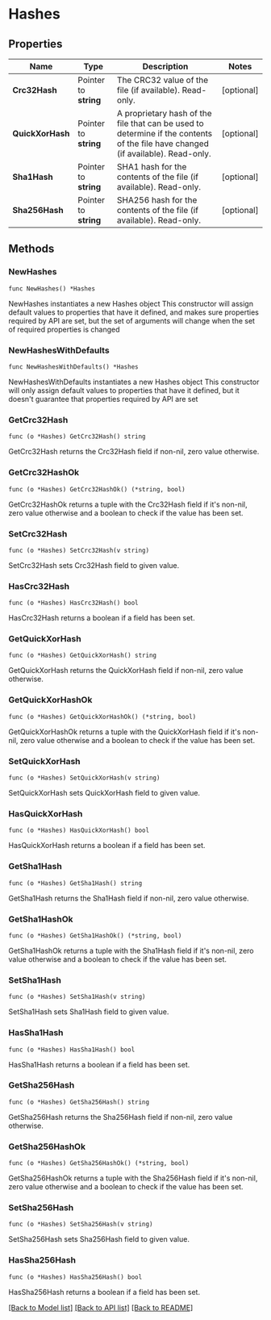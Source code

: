 # Hashes

## Properties

Name | Type | Description | Notes
------------ | ------------- | ------------- | -------------
**Crc32Hash** | Pointer to **string** | The CRC32 value of the file (if available). Read-only. | [optional] 
**QuickXorHash** | Pointer to **string** | A proprietary hash of the file that can be used to determine if the contents of the file have changed (if available). Read-only. | [optional] 
**Sha1Hash** | Pointer to **string** | SHA1 hash for the contents of the file (if available). Read-only. | [optional] 
**Sha256Hash** | Pointer to **string** | SHA256 hash for the contents of the file (if available). Read-only. | [optional] 

## Methods

### NewHashes

`func NewHashes() *Hashes`

NewHashes instantiates a new Hashes object
This constructor will assign default values to properties that have it defined,
and makes sure properties required by API are set, but the set of arguments
will change when the set of required properties is changed

### NewHashesWithDefaults

`func NewHashesWithDefaults() *Hashes`

NewHashesWithDefaults instantiates a new Hashes object
This constructor will only assign default values to properties that have it defined,
but it doesn't guarantee that properties required by API are set

### GetCrc32Hash

`func (o *Hashes) GetCrc32Hash() string`

GetCrc32Hash returns the Crc32Hash field if non-nil, zero value otherwise.

### GetCrc32HashOk

`func (o *Hashes) GetCrc32HashOk() (*string, bool)`

GetCrc32HashOk returns a tuple with the Crc32Hash field if it's non-nil, zero value otherwise
and a boolean to check if the value has been set.

### SetCrc32Hash

`func (o *Hashes) SetCrc32Hash(v string)`

SetCrc32Hash sets Crc32Hash field to given value.

### HasCrc32Hash

`func (o *Hashes) HasCrc32Hash() bool`

HasCrc32Hash returns a boolean if a field has been set.

### GetQuickXorHash

`func (o *Hashes) GetQuickXorHash() string`

GetQuickXorHash returns the QuickXorHash field if non-nil, zero value otherwise.

### GetQuickXorHashOk

`func (o *Hashes) GetQuickXorHashOk() (*string, bool)`

GetQuickXorHashOk returns a tuple with the QuickXorHash field if it's non-nil, zero value otherwise
and a boolean to check if the value has been set.

### SetQuickXorHash

`func (o *Hashes) SetQuickXorHash(v string)`

SetQuickXorHash sets QuickXorHash field to given value.

### HasQuickXorHash

`func (o *Hashes) HasQuickXorHash() bool`

HasQuickXorHash returns a boolean if a field has been set.

### GetSha1Hash

`func (o *Hashes) GetSha1Hash() string`

GetSha1Hash returns the Sha1Hash field if non-nil, zero value otherwise.

### GetSha1HashOk

`func (o *Hashes) GetSha1HashOk() (*string, bool)`

GetSha1HashOk returns a tuple with the Sha1Hash field if it's non-nil, zero value otherwise
and a boolean to check if the value has been set.

### SetSha1Hash

`func (o *Hashes) SetSha1Hash(v string)`

SetSha1Hash sets Sha1Hash field to given value.

### HasSha1Hash

`func (o *Hashes) HasSha1Hash() bool`

HasSha1Hash returns a boolean if a field has been set.

### GetSha256Hash

`func (o *Hashes) GetSha256Hash() string`

GetSha256Hash returns the Sha256Hash field if non-nil, zero value otherwise.

### GetSha256HashOk

`func (o *Hashes) GetSha256HashOk() (*string, bool)`

GetSha256HashOk returns a tuple with the Sha256Hash field if it's non-nil, zero value otherwise
and a boolean to check if the value has been set.

### SetSha256Hash

`func (o *Hashes) SetSha256Hash(v string)`

SetSha256Hash sets Sha256Hash field to given value.

### HasSha256Hash

`func (o *Hashes) HasSha256Hash() bool`

HasSha256Hash returns a boolean if a field has been set.


[[Back to Model list]](../README.md#documentation-for-models) [[Back to API list]](../README.md#documentation-for-api-endpoints) [[Back to README]](../README.md)


